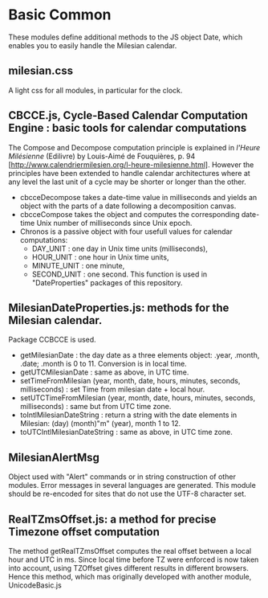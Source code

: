 # Basic Common

These modules define additional methods to the JS object Date, which enables you to easily handle the Milesian calendar.
## milesian.css
A light css for all modules, in particular for the clock.

## CBCCE.js, Cycle-Based Calendar Computation Engine : basic tools for calendar computations
The Compose and Decompose computation principle is explained in *l'Heure Milésienne* (Edilivre) by Louis-Aimé de Fouquières, p. 94 [http://www.calendriermilesien.org/l-heure-milesienne.html].
However the principles have been extended to handle calendar architectures where at any level the last unit of a cycle may be shorter or longer than the other.
* cbcceDecompose takes a date-time value in milliseconds and yields an object with the parts of a date following a decomposition canvas.
* cbcceCompose takes the object and computes the corresponding date-time Unix number of milliseconds since Unix epoch.
* Chronos is a passive object with four usefull values for calendar computations:
    * DAY_UNIT : one day in Unix time units (milliseconds),
    * HOUR_UNIT : one hour in Unix time units,
    * MINUTE_UNIT : one minute,
    * SECOND_UNIT : one second. 
This function is used in "DateProperties" packages of this repository.
  
## MilesianDateProperties.js: methods for the Milesian calendar.
Package CCBCCE is used.
* getMilesianDate : the day date as a three elements object: .year, .month, .date; .month is 0 to 11. Conversion is in local time.
* getUTCMilesianDate : same as above, in UTC time.
* setTimeFromMilesian (year, month, date, hours, minutes, seconds, milliseconds) : set Time from milesian date + local hour.
* setUTCTimeFromMilesian (year, month, date, hours, minutes, seconds, milliseconds) : same but from UTC time zone.
* toIntlMilesianDateString : return a string with the date elements in Milesian: (day) (month)"m" (year), month 1 to 12.
* toUTCIntlMilesianDateString : same as above, in UTC time zone.

## MilesianAlertMsg
Object used with "Alert" commands or in string construction of other modules. Error messages in several languages are generated. 
This module should be re-encoded for sites that do not use the UTF-8 character set.

## RealTZmsOffset.js: a method for precise Timezone offset computation
The method getRealTZmsOffset computes the real offset between a local hour and UTC in ms. 
Since local time before TZ were enforced is now taken into account, 
using TZOffset gives different results in different browsers.
Hence this method, which mas originally developed with another module, UnicodeBasic.js
